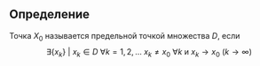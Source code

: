 ## Определение
Точка $X_{0}$ называется предельной точкой множества $D$, если 
$$\exists \{ x_{k} \} \ | \ x_{k} \in D \ \forall k = 1,2,\dots \ x_{k} \neq x_{0} \ \forall k \ \text{и} \ x_{k} \to x_{0} \ (k \to \infty)$$